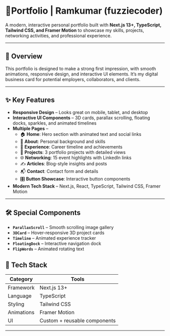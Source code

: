 # 🚀Portfolio | Ramkumar (fuzziecoder)
A modern, interactive personal portfolio built with **Next.js 13+, TypeScript, Tailwind CSS, and Framer Motion** to showcase my skills, projects, networking activities, and professional experience.

---

## 📌 Overview
This portfolio is designed to make a strong first impression, with smooth animations, responsive design, and interactive UI elements. It’s my digital business card for potential employers, collaborators, and clients.

---

## ✨ Key Features
- **Responsive Design** – Looks great on mobile, tablet, and desktop
- **Interactive UI Components** – 3D cards, parallax scrolling, floating docks, sparkles, and animated timelines
- **Multiple Pages** –  
  - 🏠 **Home**: Hero section with animated text and social links  
  - 👤 **About**: Personal background and skills  
  - 💼 **Experience**: Career timeline and achievements  
  - 📂 **Projects**: 3 portfolio projects with detailed views  
  - 🌐 **Networking**: 15 event highlights with LinkedIn links  
  - ✍ **Articles**: Blog-style insights and posts  
  - 📬 **Contact**: Contact form and details  
  - 🎛 **Button Showcase**: Interactive button components
- **Modern Tech Stack** – Next.js, React, TypeScript, Tailwind CSS, Framer Motion

---

## 🛠️ Special Components
- **`ParallaxScroll`** – Smooth scrolling image gallery
- **`3DCard`** – Hover-responsive 3D project cards
- **`Timeline`** – Animated experience tracker
- **`FloatingDock`** – Interactive navigation dock
- **`FlipWords`** – Animated rotating text


## 📂 Tech Stack
| Category  | Tools |
|-----------|-------|
| Framework | Next.js 13+ |
| Language  | TypeScript |
| Styling   | Tailwind CSS |
| Animations| Framer Motion |
| UI        | Custom + reusable components |

---

